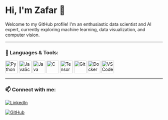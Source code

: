 
# Hi, I'm Zafar 👋

Welcome to my GitHub profile! I'm an enthusiastic data scientist and AI expert, currently exploring machine learning, data visualization, and computer vision.

---

### 🔧 Languages & Tools:
<p align="left">
  <!-- Programming Languages -->
  <img src="https://img.icons8.com/color/48/000000/python--v1.png" alt="Python" width="40" height="40"/>
  <img src="https://img.icons8.com/color/48/000000/javascript--v1.png" alt="JavaScript" width="40" height="40"/>
  <img src="https://img.icons8.com/color/48/000000/java-coffee-cup-logo--v1.png" alt="Java" width="40" height="40"/>
  <img src="https://img.icons8.com/color/48/000000/c-programming.png" alt="C" width="40" height="40"/>
  
  <!-- Frameworks & Libraries -->
  <img src="https://img.icons8.com/color/48/000000/tensorflow.png" alt="TensorFlow" width="40" height="40"/>
 
  <!-- Tools -->
  <img src="https://img.icons8.com/color/48/000000/git.png" alt="Git" width="40" height="40"/>
  <img src="https://img.icons8.com/color/48/000000/docker.png" alt="Docker" width="40" height="40"/>
  <img src="https://img.icons8.com/color/48/000000/visual-studio-code-2019.png" alt="VS Code" width="40" height="40"/>
</p>

---

### 📫 Connect with me:
[![LinkedIn](https://img.shields.io/badge/-LinkedIn-blue?style=flat&logo=Linkedin&logoColor=white)](https://www.linkedin.com/in/zafar-iqbal-82b983331/)

[![GitHub](https://img.shields.io/badge/-GitHub-black?style=flat&logo=github&logoColor=white)](https://github.com/zafar-developer353)


<!--
**zafar-developer353/zafar-developer353** is a ✨ _special_ ✨ repository because its `README.md` (this file) appears on your GitHub profile.

Here are some ideas to get you started:

- 🔭 I’m currently working on ...
- 🌱 I’m currently learning ...
- 👯 I’m looking to collaborate on ...
- 🤔 I’m looking for help with ...
- 💬 Ask me about ...
- 📫 How to reach me: ...
- 😄 Pronouns: ...
- ⚡ Fun fact: ...
-->
